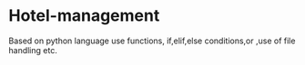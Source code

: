 # Hotel-management
Based on python language
use functions, if,elif,else conditions,or ,use of file handling etc.


